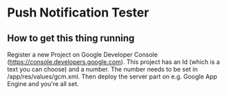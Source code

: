 # Push Notification Tester

## How to get this thing running

Register a new Project on Google Developer Console (https://console.developers.google.com). This project has an Id (which is a text you can choose) and a number. The number needs to be set in /app/res/values/gcm.xml.
Then deploy the server part on e.g. Google App Engine and you're all set.
